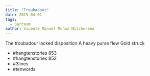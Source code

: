 ```yaml
---
title: "Troubadour"
date: 2019-04-01
tags: 
  - Sarcasm
author: Vicente Manuel Muñoz Milchorena
---
```

The troubadour lacked disposition
A heavy purse flew
Gold struck

- #hangtenstories 853
- #hangtenstories 852
- #3lines
- #tenwords
